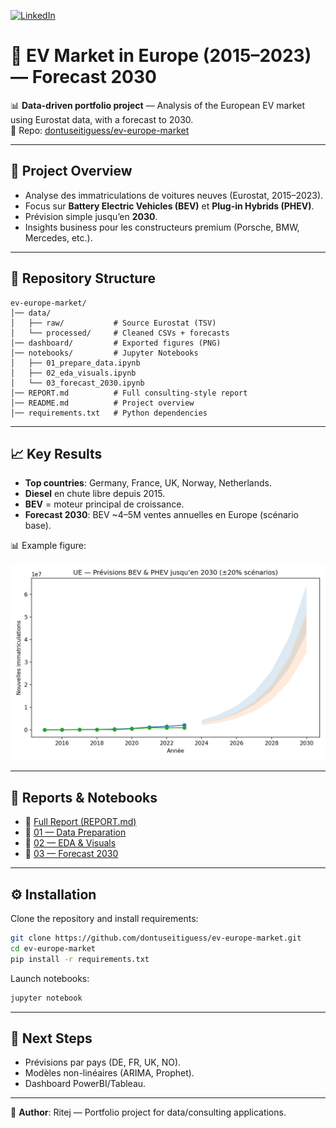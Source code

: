 [![LinkedIn](https://img.shields.io/badge/LinkedIn-Profile-blue?style=flat&logo=linkedin)](https://www.linkedin.com/in/ritej-b-aa0128325/)

# 🚗 EV Market in Europe (2015–2023) — Forecast 2030

📊 **Data-driven portfolio project** — Analysis of the European EV market using Eurostat data, with a forecast to 2030.  
🔗 Repo: [dontuseitiguess/ev-europe-market](https://github.com/dontuseitiguess/ev-europe-market)

---

## 📌 Project Overview
- Analyse des immatriculations de voitures neuves (Eurostat, 2015–2023).
- Focus sur **Battery Electric Vehicles (BEV)** et **Plug-in Hybrids (PHEV)**.
- Prévision simple jusqu’en **2030**.
- Insights business pour les constructeurs premium (Porsche, BMW, Mercedes, etc.).

---

## 📂 Repository Structure
```
ev-europe-market/
│── data/
│   ├── raw/           # Source Eurostat (TSV)
│   └── processed/     # Cleaned CSVs + forecasts
│── dashboard/         # Exported figures (PNG)
│── notebooks/         # Jupyter Notebooks
│   ├── 01_prepare_data.ipynb
│   ├── 02_eda_visuals.ipynb
│   └── 03_forecast_2030.ipynb
│── REPORT.md          # Full consulting-style report
│── README.md          # Project overview
│── requirements.txt   # Python dependencies
```

---

## 📈 Key Results
- **Top countries**: Germany, France, UK, Norway, Netherlands.  
- **Diesel** en chute libre depuis 2015.  
- **BEV** = moteur principal de croissance.  
- **Forecast 2030**: BEV ~4–5M ventes annuelles en Europe (scénario base).  

📊 Example figure:  

![Forecast BEV vs PHEV](dashboard/forecast_bev_phev.png)

---

## 📑 Reports & Notebooks
- 🔎 [Full Report (REPORT.md)](REPORT.md)  
- 📓 [01 — Data Preparation](notebooks/01_prepare_data.ipynb)  
- 📓 [02 — EDA & Visuals](notebooks/02_eda_visuals.ipynb)  
- 📓 [03 — Forecast 2030](notebooks/03_forecast_2030.ipynb)  

---

## ⚙️ Installation
Clone the repository and install requirements:
```bash
git clone https://github.com/dontuseitiguess/ev-europe-market.git
cd ev-europe-market
pip install -r requirements.txt
```

Launch notebooks:
```bash
jupyter notebook
```

---

## 🚀 Next Steps
- Prévisions par pays (DE, FR, UK, NO).  
- Modèles non-linéaires (ARIMA, Prophet).  
- Dashboard PowerBI/Tableau.  

---

👤 **Author**: Ritej — Portfolio project for data/consulting applications.
